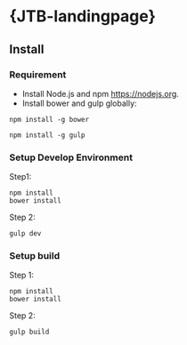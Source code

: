 # {JTB-landingpage}

## Install
### Requirement
- Install Node.js and npm https://nodejs.org.
- Install bower and gulp globally:
```
npm install -g bower
```
```
npm install -g gulp
```
### Setup Develop Environment
Step1:
```
npm install
bower install
```

Step 2:
```
gulp dev
```


### Setup build
Step 1:
```
npm install
bower install
```

Step 2:
```
gulp build
```
